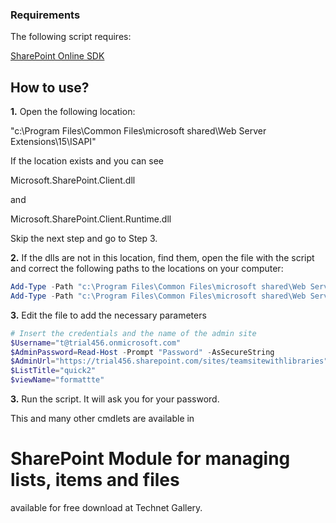 ### Requirements
 

The following script requires:

[SharePoint Online SDK](http://www.microsoft.com/en-us/download/details.aspx?id=42038)

## How to use?
**1.** Open the following location:

"c:\Program Files\Common Files\microsoft shared\Web Server Extensions\15\ISAPI\"

If the location exists and you can see

Microsoft.SharePoint.Client.dll    

and

Microsoft.SharePoint.Client.Runtime.dll

Skip the next step and go to Step 3.

 

**2.** If the dlls are not in this location, find them, open the file with the script and correct the following paths to the locations on your computer:

 

```PowerShell
Add-Type -Path "c:\Program Files\Common Files\microsoft shared\Web Server Extensions\15\ISAPI\Microsoft.SharePoint.Client.dll"  
Add-Type -Path "c:\Program Files\Common Files\microsoft shared\Web Server Extensions\15\ISAPI\Microsoft.SharePoint.Client.Runtime.dll"  
 ```
 
**3.** Edit the file to add the necessary parameters

 

```PowerShell
# Insert the credentials and the name of the admin site 
$Username="t@trial456.onmicrosoft.com" 
$AdminPassword=Read-Host -Prompt "Password" -AsSecureString 
$AdminUrl="https://trial456.sharepoint.com/sites/teamsitewithlibraries" 
$ListTitle="quick2" 
$viewName="formattte"
``` 
**3.** Run the script. It will ask you for your password.

This and many other cmdlets are available in 

# SharePoint Module for managing lists, items and files

available for free download at Technet Gallery.
